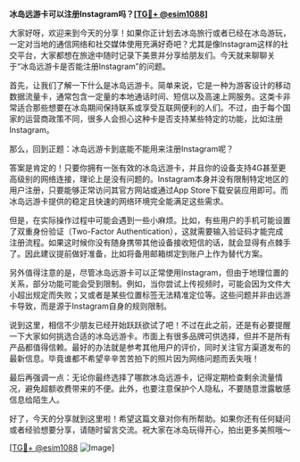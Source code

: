 **冰岛远游卡可以注册Instagram吗？[[TG💪+ @esim1088](https://t.me/s/esim1088)]**

大家好呀，欢迎来到今天的分享！如果你正计划去冰岛旅行或者已经在冰岛游玩，一定对当地的通信网络和社交媒体使用充满好奇吧？尤其是像Instagram这样的社交平台，大家都想在旅途中随时记录下美景并分享给朋友们。今天就来聊聊关于“冰岛远游卡是否能注册Instagram”的问题。

首先，让我们了解一下什么是冰岛远游卡。简单来说，它是一种为游客设计的移动数据流量卡，通常包含一定量的本地通话时间、短信以及高速上网服务。这类卡非常适合那些想要在冰岛期间保持联系或享受互联网便利的人们。不过，由于每个国家的运营商政策不同，很多人会担心这种卡是否支持某些特定的功能，比如注册Instagram。

那么，回到正题：冰岛远游卡到底能不能用来注册Instagram呢？

答案是肯定的！只要你拥有一张有效的冰岛远游卡，并且你的设备支持4G甚至更高级别的网络连接，理论上是没有问题的。Instagram本身并没有限制特定地区的用户注册，只要能够正常访问其官方网站或通过App Store下载安装应用即可。而冰岛远游卡提供的稳定且快速的网络环境完全能满足这些需求。

但是，在实际操作过程中可能会遇到一些小麻烦。比如，有些用户的手机可能设置了双重身份验证（Two-Factor Authentication），这就需要输入验证码才能完成注册流程。如果这时候你没有随身携带其他设备接收短信的话，就会显得有点棘手了。因此建议提前做好准备，比如将备用邮箱绑定到账户上作为替代方案。

另外值得注意的是，尽管冰岛远游卡可以正常使用Instagram，但由于地理位置的关系，部分功能可能会受到限制。例如，当你尝试上传视频时，可能会因为文件大小超出规定而失败；又或者是某些位置标签无法精准定位等。这些问题并非由远游卡导致，而是源于Instagram自身的规则限制。

说到这里，相信不少朋友已经开始跃跃欲试了吧！不过在此之前，还是有必要提醒一下大家如何挑选合适的冰岛远游卡。市面上有很多品牌可供选择，但并不是所有产品都值得信赖。最好的办法就是参考其他用户的评价，同时关注官方渠道发布的最新信息。毕竟谁都不希望辛辛苦苦拍下的照片因为网络问题而丢失哦！

最后再强调一点：无论你最终选择了哪款冰岛远游卡，记得定期检查剩余流量情况，避免超额收费带来的不便。此外，也要注意保护个人隐私，不要随意泄露敏感信息给陌生人。

好了，今天的分享就到这里啦！希望这篇文章对你有所帮助。如果你还有任何疑问或者经验想要分享，请随时留言交流。祝大家在冰岛玩得开心，拍出更多美照哦～ 

[[TG💪+ @esim1088](https://t.me/s/esim1088) ![Image](https://i.postimg.cc/4NQfJmqS/Snipaste-2025-05-13-00-14-12.png)]